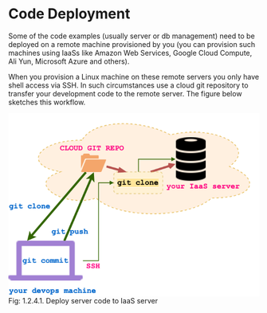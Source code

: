 # Code Deployment

Some of the code examples (usually server or db management) need to be
deployed on a remote machine provisioned by you (you can provision such
machines using IaaSs like Amazon Web Services, Google Cloud Compute, Ali
Yun, Microsoft Azure and others).

When you provision a Linux machine on these remote servers you only have
shell access via SSH. In such circumstances use a cloud git repository
to transfer your development code to the remote server. The figure below
sketches this workflow.

 <img style="display:block;margin:auto" src='../../imgs/codeMgmt.png'>    
 <figcaption> Fig: 1.2.4.1. Deploy server code to IaaS server</figcaption> 


